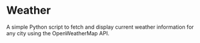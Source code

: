 # Weather
A simple Python script to fetch and display current weather information for any city using the OpenWeatherMap API.
